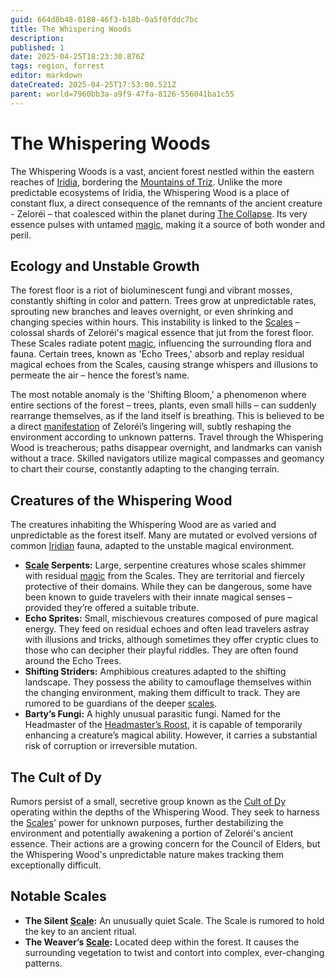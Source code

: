 ```yaml
---
guid: 664d8b48-0180-46f3-b18b-0a5f0fddc7bc
title: The Whispering Woods
description: 
published: 1
date: 2025-04-25T18:23:30.876Z
tags: region, forrest
editor: markdown
dateCreated: 2025-04-25T17:53:00.521Z
parent: world=7960bb3a-a9f9-47fa-8126-556041ba1c55
---
```



# The Whispering Woods

The Whispering Woods is a vast, ancient forest nestled within the eastern reaches of [Iridia](/geography/world/iridia.md), bordering the [Mountains of Triz](/geography/region/mountains-of-triz.md). Unlike the more predictable ecosystems of Iridia, the Whispering Wood is a place of constant flux, a direct consequence of the remnants of the ancient creature - Zeloréi – that coalesced within the planet during [The Collapse](/structure/chronological/event/the-collapse.md). Its very essence pulses with untamed [magic](/structure/mechanic/magic.md), making it a source of both wonder and peril.

## Ecology and Unstable Growth

The forest floor is a riot of bioluminescent fungi and vibrant mosses, constantly shifting in color and pattern. Trees grow at unpredictable rates, sprouting new branches and leaves overnight, or even shrinking and changing species within hours. This instability is linked to the [Scales](/geography/landmark/scale.md) – colossal shards of Zeloréi's magical essence that jut from the forest floor. These Scales radiate potent [magic](/structure/mechanic/magic.md), influencing the surrounding flora and fauna. Certain trees, known as 'Echo Trees,' absorb and replay residual magical echoes from the Scales, causing strange whispers and illusions to permeate the air – hence the forest’s name.

The most notable anomaly is the 'Shifting Bloom,' a phenomenon where entire sections of the forest – trees, plants, even small hills – can suddenly rearrange themselves, as if the land itself is breathing. This is believed to be a direct [manifestation](/structure/chronological/event/manifestation.md) of Zeloréi’s lingering will, subtly reshaping the environment according to unknown patterns. Travel through the Whispering Wood is treacherous; paths disappear overnight, and landmarks can vanish without a trace. Skilled navigators utilize magical compasses and geomancy to chart their course, constantly adapting to the changing terrain.

## Creatures of the Whispering Wood

The creatures inhabiting the Whispering Wood are as varied and unpredictable as the forest itself. Many are mutated or evolved versions of common [Iridian](/being/species/iridian.md) fauna, adapted to the unstable magical environment.

*   **[Scale](/geography/landmark/scale.md) Serpents:** Large, serpentine creatures whose scales shimmer with residual [magic](/structure/mechanic/magic.md) from the Scales. They are territorial and fiercely protective of their domains. While they can be dangerous, some have been known to guide travelers with their innate magical senses – provided they’re offered a suitable tribute.
*   **Echo Sprites:** Small, mischievous creatures composed of pure magical energy. They feed on residual echoes and often lead travelers astray with illusions and tricks, although sometimes they offer cryptic clues to those who can decipher their playful riddles. They are often found around the Echo Trees.
*   **Shifting Striders:** Amphibious creatures adapted to the shifting landscape. They possess the ability to camouflage themselves within the changing environment, making them difficult to track. They are rumored to be guardians of the deeper [scales](/geography/landmark/scale.md).
*   **Barty’s Fungi:** A highly unusual parasitic fungi. Named for the Headmaster of the [Headmaster’s Roost](/geography/settlement/enclave/scholars-rift/headmasters-roost.md), it is capable of temporarily enhancing a creature’s magical ability. However, it carries a substantial risk of corruption or irreversible mutation.

## The Cult of Dy

Rumors persist of a small, secretive group known as the [Cult of Dy](/structure/society/factions/cult-of-dy.md) operating within the depths of the Whispering Wood. They seek to harness the [Scales](/geography/landmark/scale.md)' power for unknown purposes, further destabilizing the environment and potentially awakening a portion of Zeloréi's ancient essence. Their actions are a growing concern for the Council of Elders, but the Whispering Wood's unpredictable nature makes tracking them exceptionally difficult. 

## Notable Scales

*   **The Silent [Scale](/geography/landmark/scale.md):** An unusually quiet Scale. The Scale is rumored to hold the key to an ancient ritual.
*   **The Weaver’s [Scale](/geography/landmark/scale.md):** Located deep within the forest. It causes the surrounding vegetation to twist and contort into complex, ever-changing patterns.
